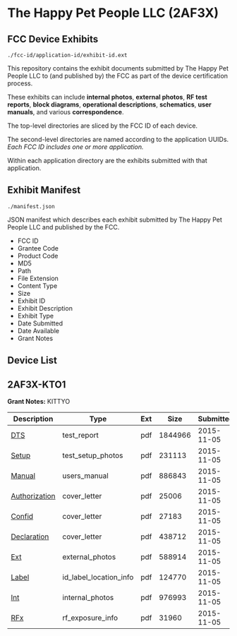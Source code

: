 # The Happy Pet People LLC (2AF3X)
## FCC Device Exhibits

```
./fcc-id/application-id/exhibit-id.ext
```

This repository contains the exhibit documents submitted by The Happy Pet People LLC to (and published by) the FCC as part of the device certification process.

These exhibits can include **internal photos**, **external photos**, **RF test reports**, **block diagrams**, **operational descriptions**, **schematics**, **user manuals**, and various **correspondence**.

The top-level directories are sliced by the FCC ID of each device.

The second-level directories are named according to the application UUIDs. *Each FCC ID includes one or more application.*

Within each application directory are the exhibits submitted with that application. 

## Exhibit Manifest

```
./manifest.json
```

JSON manifest which describes each exhibit submitted by The Happy Pet People LLC and published by the FCC.

- FCC ID
- Grantee Code
- Product Code
- MD5
- Path
- File Extension
- Content Type
- Size
- Exhibit ID
- Exhibit Description
- Exhibit Type
- Date Submitted
- Date Available
- Grant Notes

## Device List
## 2AF3X-KTO1
**Grant Notes:** KITTYO

| Description | Type | Ext | Size | Submitted | Available |
| ----------- | ---- | --- | ---- | --------- | --------- |
| [DTS](2AF3X-KTO1/3fe3dc39c51aa199c2b269c7f095d621/2804290.pdf) | test_report | pdf | 1844966 | 2015-11-05 | 2015-11-05 |
| [Setup](2AF3X-KTO1/3fe3dc39c51aa199c2b269c7f095d621/2804289.pdf) | test_setup_photos | pdf | 231113 | 2015-11-05 | 2015-11-05 |
| [Manual](2AF3X-KTO1/3fe3dc39c51aa199c2b269c7f095d621/2804291.pdf) | users_manual | pdf | 886843 | 2015-11-05 | 2015-11-05 |
| [Authorization](2AF3X-KTO1/3fe3dc39c51aa199c2b269c7f095d621/2804283.pdf) | cover_letter | pdf | 25006 | 2015-11-05 | 2015-11-05 |
| [Confid](2AF3X-KTO1/3fe3dc39c51aa199c2b269c7f095d621/2804284.pdf) | cover_letter | pdf | 27183 | 2015-11-05 | 2015-11-05 |
| [Declaration](2AF3X-KTO1/3fe3dc39c51aa199c2b269c7f095d621/2804292.pdf) | cover_letter | pdf | 438712 | 2015-11-05 | 2015-11-05 |
| [Ext](2AF3X-KTO1/3fe3dc39c51aa199c2b269c7f095d621/2804285.pdf) | external_photos | pdf | 588914 | 2015-11-05 | 2015-11-05 |
| [Label](2AF3X-KTO1/3fe3dc39c51aa199c2b269c7f095d621/2804287.pdf) | id_label_location_info | pdf | 124770 | 2015-11-05 | 2015-11-05 |
| [Int](2AF3X-KTO1/3fe3dc39c51aa199c2b269c7f095d621/2804286.pdf) | internal_photos | pdf | 976993 | 2015-11-05 | 2015-11-05 |
| [RFx](2AF3X-KTO1/3fe3dc39c51aa199c2b269c7f095d621/2804288.pdf) | rf_exposure_info | pdf | 31960 | 2015-11-05 | 2015-11-05 |
